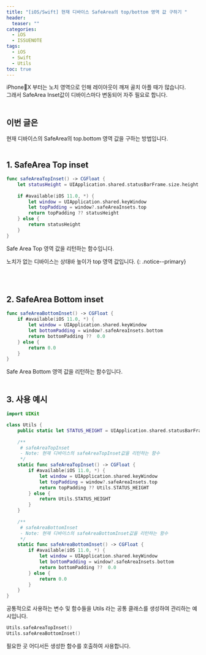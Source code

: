 ```yaml
---
title: "[iOS/Swift] 현재 디바이스 SafeArea의 top/bottom 영역 값 구하기 "
header:
  teaser: ""
categories:
  - iOS
  - ISSUENOTE
tags:
  - iOS
  - Swift
  - Utils
toc: true
---
```


iPhoneX 부터는 노치 영역으로 인해 레이아웃이 깨져 골치 아플 때가 많습니다.<br>
그래서 SafeArea Inset값이 디바이스마다 변동되어 자주 필요로 합니다.<br><br>


## 이번 글은 
현재 디바이스의 SafeArea의 top.bottom 영역 값을 구하는 방법입니다.<br><br>

## 1. SafeArea Top inset

```swift 
func safeAreaTopInset() -> CGFloat {
    let statusHeight = UIApplication.shared.statusBarFrame.size.height   // 상태바 높이
    
    if #available(iOS 11.0, *) {
        let window = UIApplication.shared.keyWindow
        let topPadding = window?.safeAreaInsets.top
        return topPadding ?? statusHeight
    } else {
        return statusHeight
    }
}
```
Safe Area Top 영역 값을 리턴하는 함수입니다.<br>

노치가 없는 디바이스는 상태바 높이가 top 영역 값입니다.
{: .notice--primary}

<br><br>

## 2. SafeArea Bottom inset

```swift 
func safeAreaBottomInset() -> CGFloat {
    if #available(iOS 11.0, *) {
        let window = UIApplication.shared.keyWindow
        let bottomPadding = window?.safeAreaInsets.bottom
        return bottomPadding ??  0.0
    } else {
        return 0.0
    }
}
```
Safe Area Bottom 영역 값을 리턴하는 함수입니다. 
<br><br>

## 3. 사용 예시

```swift 
import UIKit

class Utils {
    public static let STATUS_HEIGHT = UIApplication.shared.statusBarFrame.size.height   // 상태바 높이
    
    /**
     # safeAreaTopInset
     - Note: 현재 디바이스의 safeAreaTopInset값을 리턴하는 함수
     */
    static func safeAreaTopInset() -> CGFloat {
        if #available(iOS 11.0, *) {
            let window = UIApplication.shared.keyWindow
            let topPadding = window?.safeAreaInsets.top
            return topPadding ?? Utils.STATUS_HEIGHT
        } else {
            return Utils.STATUS_HEIGHT
        }
    }
    
    /**
     # safeAreaBottomInset
     - Note: 현재 디바이스의 safeAreaBottomInset값을 리턴하는 함수
     */
    static func safeAreaBottomInset() -> CGFloat {
        if #available(iOS 11.0, *) {
            let window = UIApplication.shared.keyWindow
            let bottomPadding = window?.safeAreaInsets.bottom
            return bottomPadding ??  0.0
        } else {
            return 0.0
        }
    }
}
```
공통적으로 사용하는 변수 및 함수들을 Utils 라는 공통 클래스를 생성하여 관리하는 예시입니다. <br>

```swift
Utils.safeAreaTopInset()        
Utils.safeAreaBottomInset()
```
필요한 곳 어디서든 생성한 함수를 호출하여 사용합니다.<br><br>
